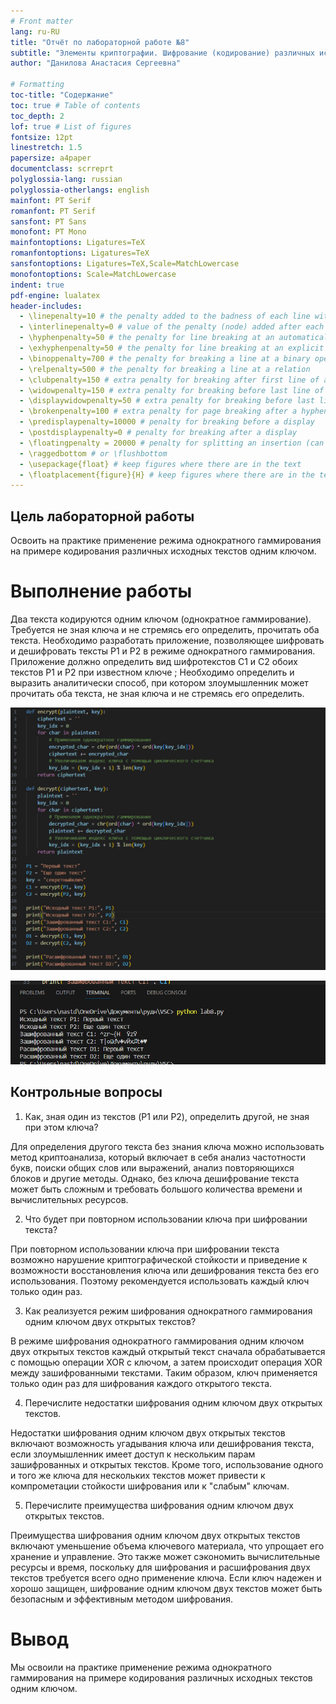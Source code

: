 ```yaml
---
# Front matter
lang: ru-RU
title: "Отчёт по лабораторной работе №8"
subtitle: "Элементы криптографии. Шифрование (кодирование) различных исходных текстов одним ключом"
author: "Данилова Анастасия Сергеевна"

# Formatting
toc-title: "Содержание"
toc: true # Table of contents
toc_depth: 2
lof: true # List of figures
fontsize: 12pt
linestretch: 1.5
papersize: a4paper
documentclass: scrreprt
polyglossia-lang: russian
polyglossia-otherlangs: english
mainfont: PT Serif
romanfont: PT Serif
sansfont: PT Sans
monofont: PT Mono
mainfontoptions: Ligatures=TeX
romanfontoptions: Ligatures=TeX
sansfontoptions: Ligatures=TeX,Scale=MatchLowercase
monofontoptions: Scale=MatchLowercase
indent: true
pdf-engine: lualatex
header-includes:
  - \linepenalty=10 # the penalty added to the badness of each line within a paragraph (no associated penalty node) Increasing the value makes tex try to have fewer lines in the paragraph.
  - \interlinepenalty=0 # value of the penalty (node) added after each line of a paragraph.
  - \hyphenpenalty=50 # the penalty for line breaking at an automatically inserted hyphen
  - \exhyphenpenalty=50 # the penalty for line breaking at an explicit hyphen
  - \binoppenalty=700 # the penalty for breaking a line at a binary operator
  - \relpenalty=500 # the penalty for breaking a line at a relation
  - \clubpenalty=150 # extra penalty for breaking after first line of a paragraph
  - \widowpenalty=150 # extra penalty for breaking before last line of a paragraph
  - \displaywidowpenalty=50 # extra penalty for breaking before last line before a display math
  - \brokenpenalty=100 # extra penalty for page breaking after a hyphenated line
  - \predisplaypenalty=10000 # penalty for breaking before a display
  - \postdisplaypenalty=0 # penalty for breaking after a display
  - \floatingpenalty = 20000 # penalty for splitting an insertion (can only be split footnote in standard LaTeX)
  - \raggedbottom # or \flushbottom
  - \usepackage{float} # keep figures where there are in the text
  - \floatplacement{figure}{H} # keep figures where there are in the text
---
```



## Цель лабораторной работы

Освоить на практике применение режима однократного гаммирования
на примере кодирования различных исходных текстов одним ключом.

#  Выполнение работы

Два текста кодируются одним ключом (однократное гаммирование).
Требуется не зная ключа и не стремясь его определить, прочитать оба текста. Необходимо разработать приложение, позволяющее шифровать и дешифровать тексты P1 и P2 в режиме однократного гаммирования. Приложение должно определить вид шифротекстов C1 и C2 обоих текстов P1 и P2 при известном ключе ; Необходимо определить и выразить аналитически способ, при котором злоумышленник может прочитать оба текста, не зная ключа и не стремясь его определить.

![Код](image/1.jpg)

![Результат](image/2.jpg)

## Контрольные вопросы

1. Как, зная один из текстов (P1 или P2), определить другой, не зная при
этом ключа?

Для определения другого текста без знания ключа можно использовать метод криптоанализа, который включает в себя анализ частотности букв, поиски общих слов или выражений, анализ повторяющихся блоков и другие методы. Однако, без ключа дешифрование текста может быть сложным и требовать большого количества времени и вычислительных ресурсов.

2. Что будет при повторном использовании ключа при шифровании текста?
 
 При повторном использовании ключа при шифровании текста возможно нарушение криптографической стойкости и приведение к возможности восстановления ключа или дешифрования текста без его использования. Поэтому рекомендуется использовать каждый ключ только один раз.

3. Как реализуется режим шифрования однократного гаммирования одним
ключом двух открытых текстов?

В режиме шифрования однократного гаммирования одним ключом двух открытых текстов каждый открытый текст сначала обрабатывается с помощью операции XOR с ключом, а затем происходит операция XOR между зашифрованными текстами. Таким образом, ключ применяется только один раз для шифрования каждого открытого текста.

4. Перечислите недостатки шифрования одним ключом двух открытых
текстов.

Недостатки шифрования одним ключом двух открытых текстов включают возможность угадывания ключа или дешифрования текста, если злоумышленник имеет доступ к нескольким парам зашифрованных и открытых текстов. Кроме того, использование одного и того же ключа для нескольких текстов может привести к компрометации стойкости шифрования или к "слабым" ключам.

5. Перечислите преимущества шифрования одним ключом двух открытых
текстов.

Преимущества шифрования одним ключом двух открытых текстов включают уменьшение объема ключевого материала, что упрощает его хранение и управление. Это также может сэкономить вычислительные ресурсы и время, поскольку для шифрования и расшифрования двух текстов требуется всего одно применение ключа. Если ключ надежен и хорошо защищен, шифрование одним ключом двух текстов может быть безопасным и эффективным методом шифрования.

# Вывод

Мы освоили на практике применение режима однократного гаммирования на примере кодирования различных исходных текстов одним ключом.
